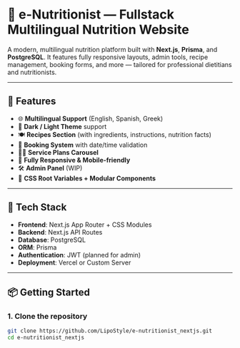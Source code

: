 # 🥦 e-Nutritionist — Fullstack Multilingual Nutrition Website

A modern, multilingual nutrition platform built with **Next.js**, **Prisma**, and **PostgreSQL**. It features fully responsive layouts, admin tools, recipe management, booking forms, and more — tailored for professional dietitians and nutritionists.

---

## 🚀 Features

- 🌐 **Multilingual Support** (English, Spanish, Greek)
- 🎨 **Dark / Light Theme** support
- 🍽️ **Recipes Section** (with ingredients, instructions, nutrition facts)
- 📅 **Booking System** with date/time validation
- 🧑‍⚕️ **Service Plans Carousel**
- 📱 **Fully Responsive & Mobile-friendly**
- 🛠️ **Admin Panel** (WIP)
- 💅 **CSS Root Variables + Modular Components**

---

## 🧱 Tech Stack

- **Frontend**: Next.js App Router + CSS Modules
- **Backend**: Next.js API Routes
- **Database**: PostgreSQL
- **ORM**: Prisma
- **Authentication**: JWT (planned for admin)
- **Deployment**: Vercel or Custom Server

---

## 📦 Getting Started

### 1. Clone the repository

```bash
git clone https://github.com/LipoStyle/e-nutritionist_nextjs.git
cd e-nutritionist_nextjs
